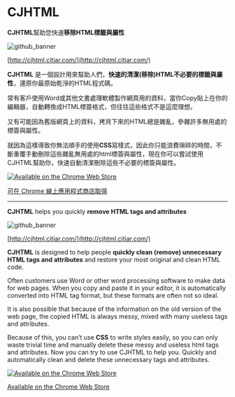 # CJHTML

**CJHTML**幫助您快速**移除HTML標籤與屬性**

![github_banner](https://user-images.githubusercontent.com/11733606/97226538-16248400-180f-11eb-8b22-c3b67fc0d457.png)

[http://cjhtml.citiar.com/](http://cjhtml.citiar.com/)

**CJHTML** 是一個設計用來幫助人們，**快速的清潔(移除)HTML不必要的標籤與屬性**，還原你最原始乾淨的HTML程式碼。

常有客戶使用Word或其他文書處理軟體製作網頁用的資料，當你Copy貼上在你的編輯器，自動轉換成HTML標簽格式，但往往這些格式不是這麼理想。

又有可能因為舊版網頁上的資料，拷貝下來的HTML總是雜亂，參雜許多無用處的標簽與屬性。

就因為這樣導致你無法順手的使用**CSS**寫樣式，因此你只能浪費瑣碎的時間，不斷重覆手動刪除這些雜亂無用處的html標簽與屬性，現在你可以嘗試使用CJHTML幫助你，快速自動清潔刪除這些不必要的標簽與屬性。

[![Available on the Chrome Web Store](https://user-images.githubusercontent.com/11733606/97228487-f9d61680-1811-11eb-8ed5-57d208b0a545.png)](https://chrome.google.com/webstore/detail/cjhtml/ekcpokmjjfacpjjcpnkpdihjjpiphoph?hl=zh-TW&utm_source=chrome-ntp-launcher)

[可在 Chrome 線上應用程式商店取得](https://chrome.google.com/webstore/detail/cjhtml/ekcpokmjjfacpjjcpnkpdihjjpiphoph?hl=zh-TW&utm_source=chrome-ntp-launcher)

----

**CJHTML** helps you quickly **remove HTML tags and attributes**

![github_banner](https://user-images.githubusercontent.com/11733606/97226538-16248400-180f-11eb-8b22-c3b67fc0d457.png)

[http://cjhtml.citiar.com/](http://cjhtml.citiar.com/)

**CJHTML** is designed to help people **quickly clean (remove) unnecessary HTML tags and attributes** and restore your most original and clean HTML code.

Often customers use Word or other word processing software to make data for web pages. When you copy and paste it in your editor, it is automatically converted into HTML tag format, but these formats are often not so ideal.

It is also possible that because of the information on the old version of the web page, the copied HTML is always messy, mixed with many useless tags and attributes.

Because of this, you can’t use **CSS** to write styles easily, so you can only waste trivial time and manually delete these messy and useless html tags and attributes. Now you can try to use CJHTML to help you. Quickly and automatically clean and delete these unnecessary tags and attributes.

[![Available on the Chrome Web Store](https://user-images.githubusercontent.com/11733606/97228487-f9d61680-1811-11eb-8ed5-57d208b0a545.png)](https://chrome.google.com/webstore/detail/cjhtml/ekcpokmjjfacpjjcpnkpdihjjpiphoph?hl=zh-TW&utm_source=chrome-ntp-launcher)

[Available on the Chrome Web Store](https://chrome.google.com/webstore/detail/cjhtml/ekcpokmjjfacpjjcpnkpdihjjpiphoph?hl=zh-TW&utm_source=chrome-ntp-launcher)

